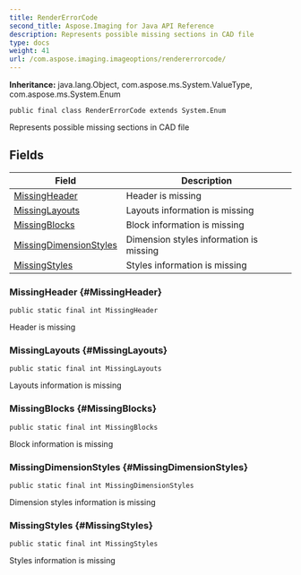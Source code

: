 ```yaml
---
title: RenderErrorCode
second_title: Aspose.Imaging for Java API Reference
description: Represents possible missing sections in CAD file
type: docs
weight: 41
url: /com.aspose.imaging.imageoptions/rendererrorcode/
---
```

**Inheritance:**
java.lang.Object, com.aspose.ms.System.ValueType, com.aspose.ms.System.Enum
```
public final class RenderErrorCode extends System.Enum
```

Represents possible missing sections in CAD file
## Fields

| Field | Description |
| --- | --- |
| [MissingHeader](#MissingHeader) | Header is missing |
| [MissingLayouts](#MissingLayouts) | Layouts information is missing |
| [MissingBlocks](#MissingBlocks) | Block information is missing |
| [MissingDimensionStyles](#MissingDimensionStyles) | Dimension styles information is missing |
| [MissingStyles](#MissingStyles) | Styles information is missing |
### MissingHeader {#MissingHeader}
```
public static final int MissingHeader
```


Header is missing

### MissingLayouts {#MissingLayouts}
```
public static final int MissingLayouts
```


Layouts information is missing

### MissingBlocks {#MissingBlocks}
```
public static final int MissingBlocks
```


Block information is missing

### MissingDimensionStyles {#MissingDimensionStyles}
```
public static final int MissingDimensionStyles
```


Dimension styles information is missing

### MissingStyles {#MissingStyles}
```
public static final int MissingStyles
```


Styles information is missing

